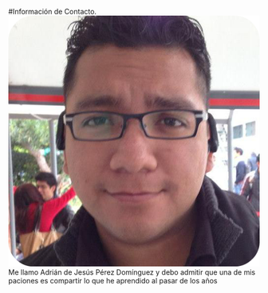 #Información de Contacto.
![Leyo](Imagenes/yo.png)
Me llamo Adrián de Jesús Pérez Domínguez y debo admitir que una de mis paciones es compartir lo que he aprendido al pasar de los años